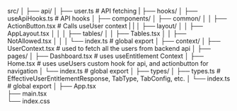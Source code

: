 src/
│
├── api/
│   ├── user.ts              # API fetching
|
├── hooks/
│   ├── useApiHooks.ts      # API hooks
│
├── components/
│   ├── common/
│   │   ├── ActionButton.tsx # Calls useUser context
|   |
│   ├── layout/
│   │   ├── AppLayout.tsx
│   │
│   ├── tables/
│   │   ├── Tables.tsx
│   │   ├── NotAllowed.tsx
│   │
│   └── index.ts             # global export
│
├── context/
│   ├── UserContext.tsx         # used to fetch all the users from backend api
│
├── pages/
│   ├── Dashboard.tsx       # uses useEntitlement Context
│   ├── Home.tsx            # uses useUsers custom hook for api, and actionbutton for navigation
│   └── index.ts             # global export
│
├── types/
│   ├── types.ts             # EffectiveUserEntitlementResponse, TabType, TabConfig, etc.
│   └── index.ts             # global export
│
├── App.tsx                  
├── main.tsx                 
└── index.css               
